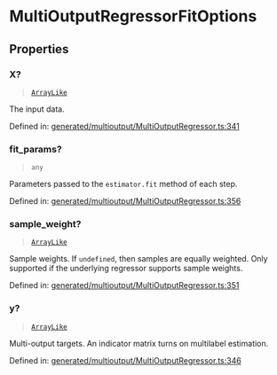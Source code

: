 # MultiOutputRegressorFitOptions

## Properties

### X?

> [`ArrayLike`](../types/ArrayLike.md)

The input data.

Defined in:  [generated/multioutput/MultiOutputRegressor.ts:341](https://github.com/transitive-bullshit/scikit-learn-ts/blob/b59c1ff/packages/sklearn/src/generated/multioutput/MultiOutputRegressor.ts#L341)

### fit\_params?

> `any`

Parameters passed to the `estimator.fit` method of each step.

Defined in:  [generated/multioutput/MultiOutputRegressor.ts:356](https://github.com/transitive-bullshit/scikit-learn-ts/blob/b59c1ff/packages/sklearn/src/generated/multioutput/MultiOutputRegressor.ts#L356)

### sample\_weight?

> [`ArrayLike`](../types/ArrayLike.md)

Sample weights. If `undefined`, then samples are equally weighted. Only supported if the underlying regressor supports sample weights.

Defined in:  [generated/multioutput/MultiOutputRegressor.ts:351](https://github.com/transitive-bullshit/scikit-learn-ts/blob/b59c1ff/packages/sklearn/src/generated/multioutput/MultiOutputRegressor.ts#L351)

### y?

> [`ArrayLike`](../types/ArrayLike.md)

Multi-output targets. An indicator matrix turns on multilabel estimation.

Defined in:  [generated/multioutput/MultiOutputRegressor.ts:346](https://github.com/transitive-bullshit/scikit-learn-ts/blob/b59c1ff/packages/sklearn/src/generated/multioutput/MultiOutputRegressor.ts#L346)
